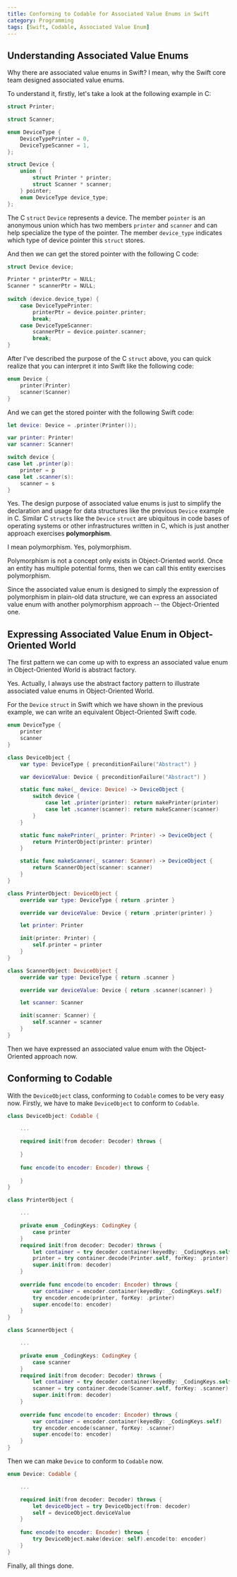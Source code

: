 ```yaml
---
title: Conforming to Codable for Associated Value Enums in Swift
category: Programming
tags: [Swift, Codable, Associated Value Enum]
---
```


## Understanding Associated Value Enums

Why there are associated value enums in Swift? I mean, why the Swift core
team designed associated value enums.

To understand it, firstly, let's take a look at the following example in C:

```c
struct Printer;

struct Scanner;

enum DeviceType {
    DeviceTypePrinter = 0,
    DeviceTypeScanner = 1,
};

struct Device {
    union {
        struct Printer * printer;
        struct Scanner * scanner;
    } pointer;
    enum DeviceType device_type;
};
```  

The C `struct` `Device` represents a device. The member `pointer` is an
anonymous union which has two members `printer` and `scanner` and can help
specialize the type of the pointer. The member `device_type` indicates
which type of device pointer this `struct` stores.

And then we can get the stored pointer with the following C code:

```c
struct Device device;

Printer * printerPtr = NULL;
Scanner * scannerPtr = NULL;
    
switch (device.device_type) {
    case DeviceTypePrinter:
        printerPtr = device.pointer.printer;
        break;
    case DeviceTypeScanner:
        scannerPtr = device.pointer.scanner;
        break;
}
```

After I've described the purpose of the C `struct` above, you can quick
realize that you can interpret it into Swift like the following code:

```swift
enum Device {
    printer(Printer)
    scanner(Scanner)
}
```

And we can get the stored pointer with the following Swift code:

```swift
let device: Device = .printer(Printer());

var printer: Printer!
var scanner: Scanner!

switch device {
case let .printer(p):
    printer = p
case let .scanner(s):
    scanner = s
}
```

Yes. The design purpose of associated value enums is just to simplify the
declaration and usage for data structures like the previous `Device`
example in C. Similar C `struct`s like the `Device` `struct` are
ubiquitous in code bases of operating systems or other infrastructures
written in C, which is just another approach exercises __polymorphism__.

I mean polymorphism. Yes, polymorphism.

Polymorphism is not a concept only exists in Object-Oriented world. Once
an entity has multiple potential forms, then we can call this entity
exercises polymorphism.

Since the associated value enum is designed to simply the expression of
polymorphism in plain-old data structure, we can express an associated
value enum with another polymorphism approach -- the Object-Oriented one.

## Expressing Associated Value Enum in Object-Oriented World

The first pattern we can come up with to express an associated value enum
in Object-Oriented World is abstract factory.

Yes. Actually, I always use the abstract factory pattern to illustrate 
associated value enums in Object-Oriented World.

For the `Device` `struct` in Swift which we have shown in the previous
example, we can write an equivalent Object-Oriented Swift code.

```swift
enum DeviceType {
    printer
    scanner
}

class DeviceObject {
    var type: DeviceType { preconditionFailure("Abstract") }

    var deviceValue: Device { preconditionFailure("Abstract") } 

    static func make(_ device: Device) -> DeviceObject {
        switch device {
            case let .printer(printer): return makePrinter(printer)
            case let .scanner(scanner): return makeScanner(scanner)
        }
    }

    static func makePrinter(_ printer: Printer) -> DeviceObject {
        return PrinterObject(printer: printer)
    }

    static func makeScanner(_ scanner: Scanner) -> DeviceObject {
        return ScannerObject(scanner: scanner)
    }
}

class PrinterObject: DeviceObject {
    override var type: DeviceType { return .printer }

    override var deviceValue: Device { return .printer(printer) }

    let printer: Printer

    init(printer: Printer) {
        self.printer = printer
    }
}

class ScannerObject: DeviceObject {
    override var type: DeviceType { return .scanner }

    override var deviceValue: Device { return .scanner(scanner) }

    let scanner: Scanner

    init(scanner: Scanner) {
        self.scanner = scanner
    }
}
```

Then we have expressed an associated value enum with the Object-Oriented
approach now.

## Conforming to Codable

With the `DeviceObject` class, conforming to `Codable` comes to be very
easy now. Firstly, we have to make `DeviceObject`  to conform to `Codable`.

```swift
class DeviceObject: Codable {

    ...

    required init(from decoder: Decoder) throws {
        
    }
    
    func encode(to encoder: Encoder) throws {
        
    }
}

class PrinterObject {

    ...

    private enum _CodingKeys: CodingKey {
        case printer
    }
    required init(from decoder: Decoder) throws {
        let container = try decoder.container(keyedBy: _CodingKeys.self)
        printer = try container.decode(Printer.self, forKey: .printer)
        super.init(from: decoder)
    }
    
    override func encode(to encoder: Encoder) throws {
        var container = encoder.container(keyedBy: _CodingKeys.self)
        try encoder.encode(printer, forKey: .printer)
        super.encode(to: encoder)
    }
}

class ScannerObject {

    ...

    private enum _CodingKeys: CodingKey {
        case scanner
    }
    required init(from decoder: Decoder) throws {
        let container = try decoder.container(keyedBy: _CodingKeys.self)
        scanner = try container.decode(Scanner.self, forKey: .scanner)
        super.init(from: decoder)
    }
    
    override func encode(to encoder: Encoder) throws {
        var container = encoder.container(keyedBy: _CodingKeys.self)
        try encoder.encode(scanner, forKey: .scanner)
        super.encode(to: encoder)
    }
}
```

Then we can make `Device` to conform to `Codable` now.

```swift
enum Device: Codable {

    ...

    required init(from decoder: Decoder) throws {
        let deviceObject = try DeviceObject(from: decoder)
        self = deviceObject.deviceValue
    }
    
    func encode(to encoder: Encoder) throws {
        try DeviceObject.make(device: self).encode(to: encoder)
    }
}
```

Finally, all things done.